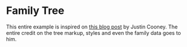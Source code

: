 # Family Tree

This entire example is inspired on [this blog post](https://jwcooney.com/2016/08/21/example-pure-css-family-tree-markup/) by Justin Cooney. The entire credit on the tree markup, styles and even the family data goes to him.
